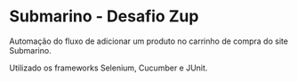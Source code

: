 # Submarino - Desafio Zup

Automação do fluxo de adicionar um produto no carrinho de compra do site Submarino.

Utilizado os frameworks Selenium, Cucumber e JUnit.
